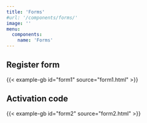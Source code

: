 ```yaml
---
title: 'Forms'
#url: '/components/forms/'
image: ''
menu:
  components:
    name: 'Forms'
---
```


## Register form

{{< example-gb id="form1" source="form1.html" >}}

## Activation code

{{< example-gb id="form2" source="form2.html" >}}
